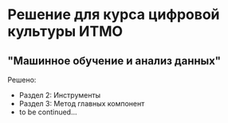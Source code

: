# Решение для курса цифровой культуры ИТМО
## "Машинное обучение и анализ данных"

Решено:
- Раздел 2: Инструменты
- Раздел 3: Метод главных компонент
- to be continued...